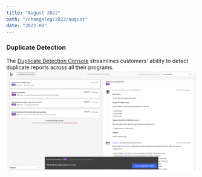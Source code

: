 ```yaml
---
title: "August 2022"
path: "/changelog/2022/august"
date: "2022-08"
---
```


### Duplicate Detection
The [Duplicate Detection Console](/programs/duplicate-detection.html) streamlines customers' ability to detect duplicate reports across all their programs.
![Dupe detection console](./images/dupe-detection-2.png)

